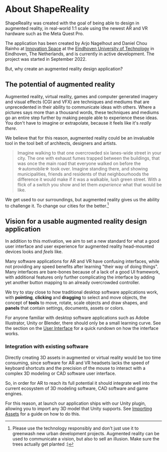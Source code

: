 # About ShapeReality

ShapeReality was created with the goal of being able to design in augmented reality, in real-world 1:1 scale using the newest AR and VR hardware such as the Meta Quest Pro. 

The application has been created by Arjo Nagelhout and Daniel Chou Rainho at [Innovation Space](https://www.tue.nl/en/education/tue-innovation-space) at the [Eindhoven University of Technology](https://www.tue.nl/en/) in Eindhoven, The Netherlands, and is currently in active development. The project was started in September 2022. 

But, why create an augmented reality design application?

## The potential of augmented reality

Augmented reality, virtual reality, games and computer generated imagery and visual effects (CGI and VFX) are techniques and mediums that are unprecedented in their ability to communicate ideas with others. Where a pictures says more than a thousand words, these techniques and mediums go an entire step further by making people able to experience these ideas. You don't have to imagine or extrapolate, because it feels like it's *really there*. 

We believe that for this reason, augmented reality could be an invaluable tool in the tool belt of architects, designers and artists. 

> Imagine walking to that one overcrowded six lanes-wide street in your city. The one with exhaust fumes trapped between the buildings, that was once the main road that everyone walked on before the ☆automobile☆ took over. Imagine standing there, and showing municipalities, friends and residents of that neighbourhoods the difference it would make if it was a walkable, lush green street. With a flick of a switch you show and let them *experience* what that would be like. 

We get used to our surroundings, but augmented reality gives us the ability to challenge it. To change our cities for the better.[^1]

## Vision for a usable augmented reality design application

In addition to this motivation, we aim to set a new standard for what a good user interface and user experience for augmented reality head-mounted devices looks and *feels* like. 

Many software applications for AR and VR have confusing interfaces, while not providing any speed benefits after learning "their way of doing things". Many interfaces are bare-bones because of a lack of a good UI framework, with additional features only further complicating the interface by adding yet another button mapping to an already overcrowded controller. 

We try to stay close to how traditional desktop software applications work, with **pointing**, **clicking** and **dragging** to select and move objects, the concept of **tools** to move, rotate, scale objects and draw shapes, and **panels** that contain settings, documents, assets or colors. 

For anyone familiar with desktop software applications such as Adobe Illustrator, Unity or Blender, there should only be a small learning curve. See the section on the [User Interface](../sections/user-interface.md) for a quick rundown on how the interface works. 

### Integration with existing software

Directly creating 3D assets in augmented or virtual reality would be too time consuming, since software for AR and VR headsets lacks the speed of keyboard shortcuts and the precision of the mouse to interact with a complex 3D modeling or CAD software user interface. 

So, in order for AR to reach its full potential it should integrate well into the current ecosystem of 3D modeling software, CAD software and game engines. 

For this reason, at launch our application ships with our Unity plugin, allowing you to import any 3D model that Unity supports. See [Importing Assets](../sections/importing.md) for a guide on how to do this. 

[^1]: Please use the technology responsibly and don't just use it to greenwash new urban development projects. Augmented reality can be used to communicate a vision, but also to sell an illusion. Make sure the trees actually get planted :)